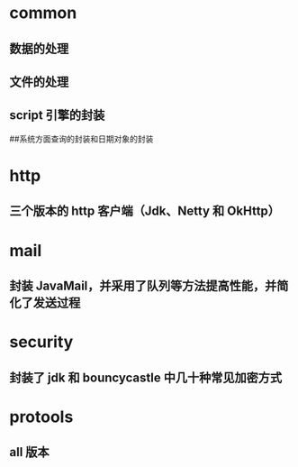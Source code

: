 # common
## 数据的处理
## 文件的处理
## script 引擎的封装 
##系统方面查询的封装和日期对象的封装
# http
## 三个版本的 http 客户端（Jdk、Netty 和 OkHttp）
# mail
## 封装 JavaMail，并采用了队列等方法提高性能，并简化了发送过程
# security
## 封装了 jdk 和 bouncycastle 中几十种常见加密方式
# protools
## all 版本